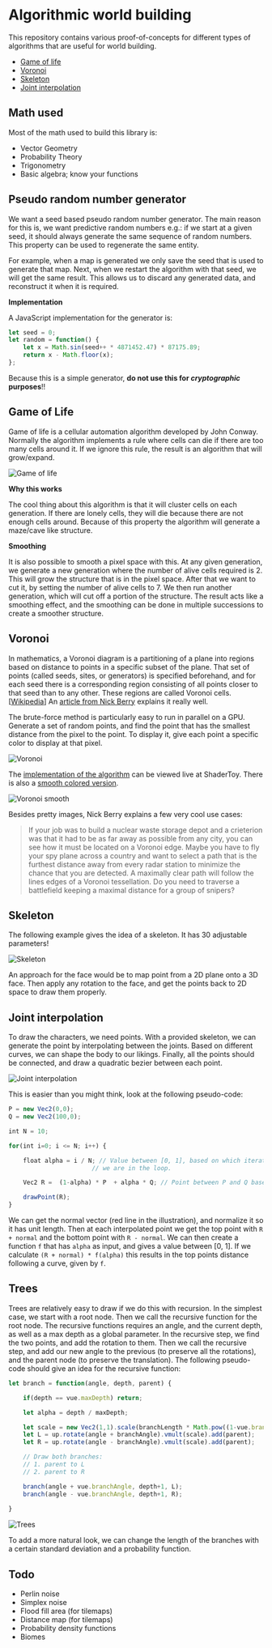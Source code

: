 ﻿# Algorithmic world building

This repository contains various proof-of-concepts for different types of algorithms that are useful for world building.

 * [Game of life](https://darkeclipz.github.io/algorithmic-world-building/game-of-life.html)
 * [Voronoi](https://www.shadertoy.com/view/Xlccz2)
 * [Skeleton](https://darkeclipz.github.io/algorithmic-world-building/skeleton.html)
 * [Joint interpolation](https://darkeclipz.github.io/algorithmic-world-building/joint-interpolation.html)

## Math used

Most of the math used to build this library is:

 * Vector Geometry
 * Probability Theory
 * Trigonometry
 * Basic algebra; know your functions

## Pseudo random number generator

We want a seed based pseudo random number generator. The main reason for this is, we want predictive random numbers e.g.: if we start at a given seed, it should always generate the same sequence of random numbers. This property can be used to regenerate the same entity. 

For example, when a map is generated we only save the seed that is used to generate that map. Next, when we restart the algorithm with that seed, we will get the same result. This allows us to discard any generated data, and reconstruct it when it is required.

**Implementation**

A JavaScript implementation for the generator is:

```javascript
let seed = 0;
let random = function() {
    let x = Math.sin(seed++ * 4871452.47) * 87175.89;
    return x - Math.floor(x);
};
```

Because this is a simple generator, **do not use this for _cryptographic_ purposes**!!

## Game of Life

Game of life is a cellular automation algorithm developed by John Conway. Normally the algorithm implements a rule where cells can die if there are too many cells around it. If we ignore this rule, the result is an algorithm that will grow/expand. 

![Game of life](screenshots/game-of-life-1.png)

**Why this works**

The cool thing about this algorithm is that it will cluster cells on each generation. If there are lonely cells, they will die because there are not enough cells around. Because of this property the algorithm will generate a maze/cave like structure.

**Smoothing**

It is also possible to smooth a pixel space with this. At any given generation, we generate a new generation where the number of alive cells required is 2. This will grow the structure that is in the pixel space. After that we want to cut it, by setting the number of alive cells to 7. We then run another generation, which will cut off a portion of the structure. The result acts like a smoothing effect, and the smoothing can be done in multiple successions to create a smoother structure.

## Voronoi

In mathematics, a Voronoi diagram is a partitioning of a plane into regions based on distance to points in a specific subset of the plane. That set of points (called seeds, sites, or generators) is specified beforehand, and for each seed there is a corresponding region consisting of all points closer to that seed than to any other. These regions are called Voronoi cells. [[Wikipedia](https://en.wikipedia.org/wiki/Voronoi_diagram)] An [article from 
Nick Berry](https://datagenetics.com/blog/may12017/index.html) explains it really well.

The brute-force method is particularly easy to run in parallel on a GPU. Generate a set of random points, and find the point that has the smallest distance from the pixel to the point. To display it, give each point a specific color to display at that pixel.

![Voronoi](screenshots/voronoi-1.png)

The [implementation of the algorithm](https://www.shadertoy.com/view/Xlccz2) can be viewed live at ShaderToy. There is also a [smooth colored version](https://www.shadertoy.com/view/ltcyRj).

![Voronoi smooth](screenshots/voronoi-2.png)

Besides pretty images, Nick Berry explains a few very cool use cases:

> If your job was to build a nuclear waste storage depot and a crieterion was that it had to be as far away as possible from any city, you can see how it must be located on a Voronoi edge. Maybe you have to fly your spy plane across a country and want to select a path that is the furthest distance away from every radar station to minimize the chance that you are detected. A maximally clear path will follow the lines edges of a Voronoi tessellation. Do you need to traverse a battlefield keeping a maximal distance for a group of snipers?

## Skeleton

The following example gives the idea of a skeleton. It has 30 adjustable parameters!

![Skeleton](screenshots/skeleton.png)

An approach for the face would be to map point from a 2D plane onto a 3D face. Then apply any rotation to the face, and get the points back to 2D space to draw them properly.

## Joint interpolation

To draw the characters, we need points. With a provided skeleton, we can generate the point by interpolating between the joints. Based on different curves, we can shape the body to our likings. Finally, all the points should be connected, and draw a quadratic bezier between each point.

![Joint interpolation](screenshots/joint-interpolation.png)

This is easier than you might think, look at the following pseudo-code:

```javascript
P = new Vec2(0,0);
Q = new Vec2(100,0);

int N = 10;

for(int i=0; i <= N; i++) {

    float alpha = i / N; // Value between [0, 1], based on which iteration
                       // we are in the loop.

    Vec2 R =  (1-alpha) * P  + alpha * Q; // Point between P and Q based on alpha.

    drawPoint(R);   
}
```

We can get the normal vector (red line in the illustration), and normalize it so it has unit length. Then at each interpolated point we get the top point with `R + normal` and the bottom point with `R - normal`. We can then create a function `f` that has `alpha` as input, and gives a value between [0, 1]. If we calculate `(R + normal) * f(alpha)` this results in the top points distance following a curve, given by `f`.

## Trees 

Trees are relatively easy to draw if we do this with recursion. In the simplest case, we start with a root node. Then we call the recursive function for the root node. The recursive functions requires an angle, and the current depth, as well as a max depth as a global parameter. In the recursive step, we find the two points, and add the rotation to them. Then we call the recursive step, and add our new angle to the previous (to preserve all the rotations), and the parent node (to preserve the translation). The following pseudo-code should give an idea for the recursive function:

```javascript
let branch = function(angle, depth, parent) {

    if(depth == vue.maxDepth) return;

    let alpha = depth / maxDepth;

    let scale = new Vec2(1,1).scale(branchLength * Math.pow((1-vue.branchDamping), depth));
    let L = up.rotate(angle + branchAngle).vmult(scale).add(parent);
    let R = up.rotate(angle - branchAngle).vmult(scale).add(parent);

    // Draw both branches:
    // 1. parent to L
    // 2. parent to R

    branch(angle + vue.branchAngle, depth+1, L);
    branch(angle - vue.branchAngle, depth+1, R);
    
}
```

![Trees](screenshots/trees.png)

To add a more natural look, we can change the length of the branches with a certain standard deviation and a probability function.

## Todo

 - Perlin noise
 - Simplex noise
 - Flood fill area (for tilemaps)
 - Distance map (for tilemaps)
 - Probability density functions
 - Biomes